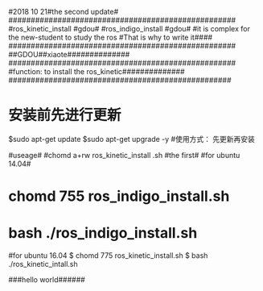 #2018 10 21#the second update#
###################################################
#ros_kinetic_install #gdou#
#ros_indigo_install  #gdou#
#it is complex for the new-student to study the ros 
#That is why to write it#### 
################################################### 
##GDOU##xiaote############## 
################################################### 
#function: to install the ros_kinetic############## 
##################################################
# 安装前先进行更新
$sudo apt-get update 
$sudo apt-get upgrade -y 
#使用方式：
先更新再安装

#useage#
#chomd a+rw ros_kinetic_install .sh
#the first# 
#for ubuntu 14.04#
# chomd 755 ros_indigo_install.sh
# bash ./ros_indigo_install.sh

#for ubuntu 16.04
$ chomd 775 ros_kinetic_install.sh
$ bash ./ros_kinetic_intall.sh

###hello world######

